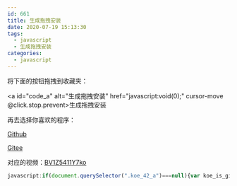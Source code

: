 ```yaml
---
id: 661
title: 生成拖拽安装
date: 2020-07-19 15:13:30
tags:
  - javascript
  - 生成拖拽安装
categories:
  - javascript
---
```


将下面的按钮拖拽到收藏夹：

<a id="code_a" alt="生成拖拽安装" href="javascript:void(0);" cursor-move @click.stop.prevent>生成拖拽安装</a>

<!--more-->

再去选择你喜欢的程序：

[Github](https://github.com/imba97/js)

[Gitee](https://gitee.com/imba97/js)

对应的视频：[BV1Z5411Y7ko](https://www.bilibili.com/video/BV1Z5411Y7ko)

<!-- TODO: 生成 a 标签 href -->
<!-- eslint-disable -->
```javascript
javascript:if(document.querySelector(".koe_42_a")===null){var koe_is_github=/github/.test(window.location.href);var koe_42_code=koe_is_github?document.querySelector("#read-only-cursor-text-area").value:document.querySelector(".highlight .line").innerText.replace(/[\r\n]$/,"");var koe_42_style=document.createElement("style");koe_42_style.innerText=".koe_42_a { position:absolute;top:7px;left:200px;width:100px;height:30px;line-height:30px;text-align:center;background-color:#24aee6;cursor:move;font-size:0;border-radius:5px;text-decoration:none !important;z-index:999999; } .koe_42_a::before { content:'拖到收藏夹';font-size:16px;color:#FFF; }";document.head.appendChild(koe_42_style);var koe_42_a=document.createElement("a");koe_42_a.setAttribute("class","koe_42_a");var koe_42_data=JSON.parse(/\/\*(\{.*\})\*\//.exec(koe_42_code)[1]);koe_42_a.innerText=koe_42_data.name;koe_42_a.href="javascript:"+koe_42_code;if(koe_is_github){koe_42_a.setAttribute("style","position: unset;");document.querySelector('[data-testid="latest-commit"]').appendChild(koe_42_a)}else{document.querySelector(".file_holder").appendChild(koe_42_a)}}
```

